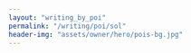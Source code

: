 ```yaml
---
layout: "writing_by_poi"
permalink: "/writing/poi/sol"
header-img: "assets/owner/hero/pois-bg.jpg"
---
```

